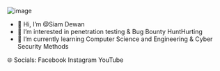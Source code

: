 ![image](https://github.com/user-attachments/assets/b138d4af-67bb-4392-882b-e90f13e37e8e)

- 👋 Hi, I’m @Siam Dewan
- 👀 I’m interested in penetration testing & Bug Bounty HuntHurting 
- 🌱 I’m currently learning Computer Science and Engineering & Cyber Security Methods

🌐 Socials:
Facebook Instagram YouTube
